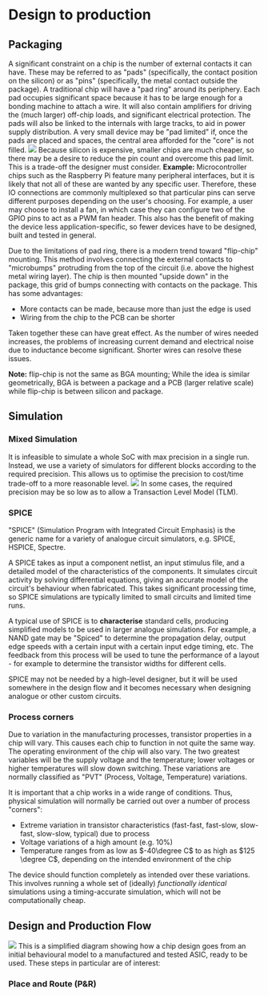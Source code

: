# Design to production
## Packaging
A significant constraint on a chip is the number of external contacts it can have. These may be referred to as "pads" (specifically, the contact position on the silicon) or as "pins" (specifically, the metal contact outside the package).
A traditional chip will have a "pad ring" around its periphery. Each pad occupies significant space because it has to be large enough for a bonding machine to attach a wire. It will also contain amplifiers for driving the (much larger) off-chip loads, and significant electrical protection. The pads will also be linked to the internals with large tracks, to aid in power supply distribution.
A very small device may be "pad limited" if, once the pads are placed and spaces, the central area afforded for the "core" is not filled.
![](Pasted%20image%2020231206111538.png)
Because silicon is expensive, smaller chips are much cheaper, so there may be a desire to reduce the pin count and overcome this pad limit. This is a trade-off the designer must consider.
**Example:** Microcontroller chips such as the Raspberry Pi feature many peripheral interfaces, but it is likely that not all of these are wanted by any specific user. Therefore, these IO connections are commonly multiplexed so that particular pins can serve different purposes depending on the user's choosing. For example, a user may choose to install a fan, in which case they can configure two of the GPIO pins to act as a PWM fan header.
This also has the benefit of making the device less application-specific, so fewer devices have to be designed, built and tested in general.

Due to the limitations of pad ring, there is a modern trend toward "flip-chip" mounting. This method involves connecting the external contacts to "microbumps" protruding from the top of the circuit (i.e. above the highest metal wiring layer). The chip is then mounted "upside down" in the package, this grid of bumps connecting with contacts on the package.
This has some advantages:
- More contacts can be made, because more than just the edge is used
- Wiring from the chip to the PCB can be shorter

Taken together these can have great effect. As the number of wires needed increases, the problems of increasing current demand and electrical noise due to inductance become significant. Shorter wires can resolve these issues.

**Note:** flip-chip is not the same as BGA mounting; While the idea is similar geometrically, BGA is between a package and a PCB (larger relative scale) while flip-chip is between silicon and package.

## Simulation
### Mixed Simulation
It is infeasible to simulate a whole SoC with max precision in a single run. Instead, we use a variety of simulators for different blocks according to the required precision. This allows us to optimise the precision to cost/time trade-off to a more reasonable level.
![](Pasted%20image%2020231206115117.png)
In some cases, the required precision may be so low as to allow a Transaction Level Model (TLM).
### SPICE
"SPICE" (Simulation Program with Integrated Circuit Emphasis) is the generic name for a variety of analogue circuit simulators, e.g. SPICE, HSPICE, Spectre. 

A SPICE takes as input a component netlist, an input stimulus file, and a detailed model of the characteristics of the components. It simulates circuit activity by solving differential equations, giving an accurate model of the circuit's behaviour when fabricated. This takes significant processing time, so SPICE simulations are typically limited to small circuits and limited time runs.

A typical use of SPICE is to **characterise** standard cells, producing simplified models to be used in larger analogue simulations. For example, a NAND gate may be "Spiced" to determine the propagation delay, output edge speeds with a certain input with a certain input edge timing, etc.
The feedback from this process will be used to tune the performance of a layout - for example to determine the transistor widths for different cells.

SPICE may not be needed by a high-level designer, but it will be used somewhere in the design flow and it becomes necessary when designing analogue or other custom circuits.
### Process corners
Due to variation in the manufacturing processes, transistor properties in a chip will vary. This causes each chip to function in not quite the same way.
The operating environment of the chip will also vary. The two greatest variables will be the supply voltage and the temperature; lower voltages or higher temperatures will slow down switching.
These variations are normally classified as "PVT" (Process, Voltage, Temperature) variations.

It is important that a chip works in a wide range of conditions. Thus, physical simulation will normally be carried out over a number of process "corners":
- Extreme variation in transistor characteristics (fast-fast, fast-slow, slow-fast, slow-slow, typical) due to process
- Voltage variations of a high amount (e.g. 10%)
- Temperature ranges from as low as $-40\degree C$ to as high as $125 \degree C$, depending on the intended environment of the chip

The device should function completely as intended over these variations.
This involves running a whole set of (ideally) *functionally identical* simulations using a timing-accurate simulation, which will not be computationally cheap.
## Design and Production Flow
![](Pasted%20image%2020231206120556.png)
This is a simplified diagram showing how a chip design goes from an initial behavioural model to a manufactured and tested ASIC, ready to be used. These steps in particular are of interest:
### Place and Route (P&R)

